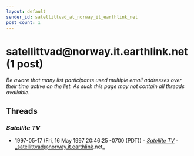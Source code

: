 ```yaml
---
layout: default
sender_id: satellittvad_at_norway_it_earthlink_net
post_count: 1
---
```


# satellittvad<span>@</span>norway.it.earthlink.net (1 post)

_Be aware that many list participants used multiple email addresses over their time active on the list. As such this page may not contain all threads available._

## Threads

### *Satellite TV*
+ 1997-05-17 (Fri, 16 May 1997 20:46:25 -0700 (PDT)) - [*Satellite TV*](/archive/1997/05/81cbeceeca90b72b6de1acdcb3450b89a13ed5c2c2ae4378c28e03e333a808b6) - _satellittvad@norway.it.earthlink.net_

